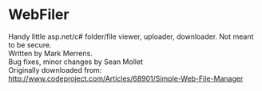 # WebFiler
Handy little asp.net/c# folder/file viewer, uploader, downloader. Not meant to be secure.  
Written by Mark Merrens.  
Bug fixes, minor changes by Sean Mollet  
Originally downloaded from: http://www.codeproject.com/Articles/68901/Simple-Web-File-Manager  
